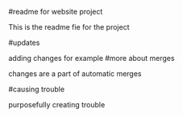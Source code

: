 #readme for website project

This is the readme fie for the project

#updates

adding changes for example
#more about merges

 changes are a part of automatic merges

#causing trouble

purposefully creating trouble
